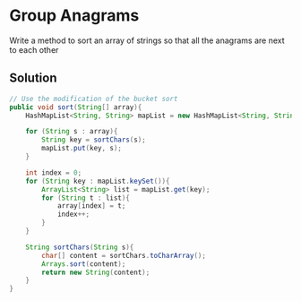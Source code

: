 # Group Anagrams

Write a method to sort an array of strings so that all the anagrams are next to each other

## Solution

```java
// Use the modification of the bucket sort
public void sort(String[] array){
    HashMapList<String, String> mapList = new HashMapList<String, String>();

    for (String s : array){
        String key = sortChars(s);
        mapList.put(key, s);
    }

    int index = 0;
    for (String key : mapList.keySet()){
        ArrayList<String> list = mapList.get(key);
        for (String t : list){
            array[index] = t;
            index++;
        }
    }

    String sortChars(String s){
        char[] content = sortChars.toCharArray();
        Arrays.sort(content);
        return new String(content);
    }
}
```
